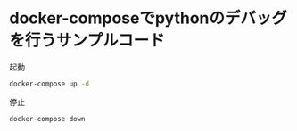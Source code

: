 # docker-composeでpythonのデバッグを行うサンプルコード

起動

```bash
docker-compose up -d
```

停止

```bash
docker-compose down
```
